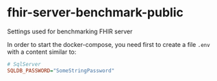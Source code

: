# fhir-server-benchmark-public
Settings used for benchmarking FHIR server

In order to start the docker-compose, you need first to create a file `.env` with a content similar to:
```INI
# SqlServer
SQLDB_PASSWORD="SomeStringPassword"

```
